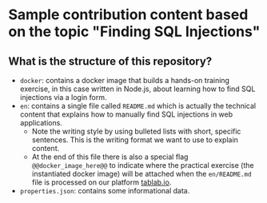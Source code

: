 # Sample contribution content based on the topic "Finding SQL Injections"

## What is the structure of this repository?

* `docker`: contains a docker image that builds a hands-on training exercise, in this case written in Node.js, about learning how to find SQL injections via a login form.
* `en`: contains a single file called `README.md` which is actually the technical content that explains how to manually find SQL injections in web applications.
  * Note the writing style by using bulleted lists with short, specific sentences. This is the writing format we want to use to explain content.
  * At the end of this file there is also a special flag `@@docker_image_here@@` to indicate where the practical exercise (the instantiated docker image) will be attached when the `en/README.md` file is processed on our platform [tablab.io][1].
* `properties.json`: contains some informational data.

[1]: https://tablab.io
